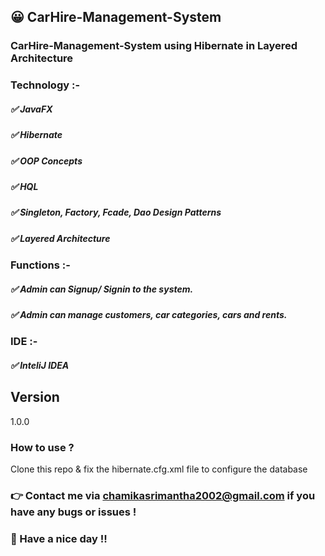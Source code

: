 ## 😀 CarHire-Management-System

### CarHire-Management-System using Hibernate in Layered Architecture


### Technology :-
##### ✅ JavaFX
##### ✅ Hibernate
##### ✅ OOP Concepts
##### ✅ HQL
##### ✅ Singleton, Factory, Fcade, Dao Design Patterns
##### ✅ Layered Architecture

### Functions :-
##### ✅ Admin can Signup/ Signin to the system.
##### ✅ Admin can manage customers, car categories, cars and rents.

### IDE :-
##### ✅ InteliJ IDEA


## Version
1.0.0

### How to use ?
Clone this repo & fix the hibernate.cfg.xml file to configure the database

### 👉 Contact me via chamikasrimantha2002@gmail.com if you have any bugs or issues !

### 🤘 Have a nice day !!
